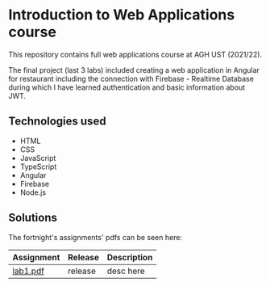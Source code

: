 # Introduction to Web Applications course

This repository contains full web applications course at AGH UST (2021/22). 

The final project (last 3 labs) included creating a web application in Angular for restaurant including the connection with Firebase - Realtime Database during which I have learned authentication and basic information about JWT.

## Technologies used

* HTML
* CSS
* JavaScript
* TypeScript
* Angular
* Firebase
* Node.js

## Solutions

The fortnight's assignments' pdfs can be seen here:

| Assignment  | Release | Description
| ------------- | ------------- | ------------- |
| [lab1.pdf](pdfs/lab1.pdf)  | release  | desc here |